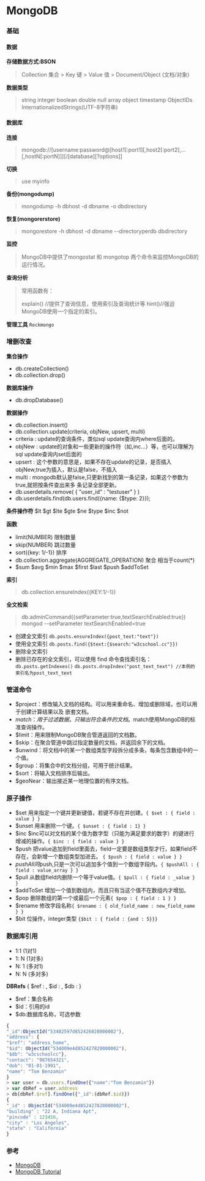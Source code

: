 MongoDB
===
### 基础
#### 数据
**存储数据方式:BSON**
> Collection 集合 > Key 键 > Value 值 > Document/Object (文档/对象)

**数据类型**
> string integer boolean double null array object timestamp ObjectIDs InternationalizedStrings(UTF-8字符串)

#### 数据库
**连接**
> mongodb://[username:password@]host1[:port1][,host2[:port2],...[,hostN[:portN]]][/[database][?options]]

**切换**
> use myinfo

**备份(mongodump)**
>mongodump -h dbhost -d dbname -o dbdirectory

**恢复(mongorerstore)**
>mongorestore -h dbhost -d dbname --directoryperdb dbdirectory

**监控**
> MongoDB中提供了mongostat 和 mongotop 两个命令来监控MongoDB的运行情况。

**查询分析**
> 常用函数有：
> 
> explain() //提供了查询信息，使用索引及查询统计等 
> hint()//强迫MongoDB使用一个指定的索引。

**管理工具** `Rockmongo`

### 增删改查
**集合操作**
- db.createCollection()
- db.collection.drop()

**数据库操作**
- db.dropDatabase()

**数据操作**
- db.collection.insert()
- db.collection.update(criteria, objNew, upsert, multi)
 - criteria : update的查询条件，类似sql update查询内where后面的。
 - objNew : update的对象和一些更新的操作符（如$,$inc...）等，也可以理解为sql update查询内set后面的 
 - upsert : 这个参数的意思是，如果不存在update的记录，是否插入objNew,true为插入，默认是false，不插入
 - multi : mongodb默认是false,只更新找到的第一条记录，如果这个参数为true,就把按条件查出来多 条记录全部更新。
- db.userdetails.remove( { "user_id" : "testuser" } )
- db.userdetails.find(db.users.find({name: {$type: 2}});

**条件操作符**
$lt $gt $lte $gte $ne $type $inc $not

**函数**
- limit(NUMBER) 限制数量
- skip(NUMBER) 跳过数量
- sort({key: 1/-1}) 排序
- db.collection.aggregate(AGGREGATE_OPERATION) 聚合 相当于count(*)
 - $sum $avg $min $max $first $last $push $addToSet

**索引**
> db.collection.ensureIndex({KEY:1/-1})

**全文检索**
> db.adminCommand({setParameter:true,textSearchEnabled:true})
> mongod --setParameter textSearchEnabled=true

- 创建全文索引
`db.posts.ensureIndex({post_text:"text"})`
- 使用全文索引
`db.posts.find({$text:{$search:"w3cschool.cc"}})`
- 删除全文索引
- 删除已存在的全文索引，可以使用 find 命令查找索引名：
`db.posts.getIndexes()`
`db.posts.dropIndex("post_text_text") //本例的索引名为post_text_text`

### 管道命令
- $project：修改输入文档的结构。可以用来重命名、增加或删除域，也可以用于创建计算结果以及 嵌套文档。 
- $match：用于过滤数据，只输出符合条件的文档。$match使用MongoDB的标准查询操作。 
- $limit：用来限制MongoDB聚合管道返回的文档数。 
- $skip：在聚合管道中跳过指定数量的文档，并返回余下的文档。 
- $unwind：将文档中的某一个数组类型字段拆分成多条，每条包含数组中的一个值。 
- $group：将集合中的文档分组，可用于统计结果。 
- $sort：将输入文档排序后输出。 
- $geoNear：输出接近某一地理位置的有序文档。

### 原子操作
- $set 用来指定一个键并更新键值，若键不存在并创建。`{ $set : { field : value } }`
- $unset 用来删除一个键。`{ $unset : { field : 1} }`
- $inc $inc可以对文档的某个值为数字型（只能为满足要求的数字）的键进行增减的操作。`{ $inc : { field : value } } `
- $push 把value追加到field里面去，field一定要是数组类型才行，如果field不存在，会新增一个数组类型加进去。 `{ $push : { field : value } } `
- $pushAll 同$push,只是一次可以追加多个值到一个数组字段内。`{ $pushAll : { field : value_array } }`
- $pull 从数组field内删除一个等于value值。`{ $pull : { field : _value } }`
- $addToSet 增加一个值到数组内，而且只有当这个值不在数组内才增加。
- $pop 删除数组的第一个或最后一个元素`{ $pop : { field : 1 } }`
- $rename 修改字段名称`{ $rename : { old_field_name : new_field_name } }`
- $bit 位操作，integer类型 `{$bit : { field : {and : 5}}}`

### 数据库引用
- 1:1 (1对1) 
- 1: N (1对多) 
- N: 1 (多对1) 
- N: N (多对多)

**DBRefs**
{ $ref : , $id : , $db : }
- $ref：集合名称 
- $id：引用的id
- $db:数据库名称，可选参数
```javascript
{ 
"_id":ObjectId("53402597d852426020000002"),
"address": {
"$ref": "address_home",
"$id": ObjectId("534009e4d852427820000002"),
"$db": "w3cschoolcc"},
"contact": "987654321",
"dob": "01-01-1991",
"name": "Tom Benzamin"
}
> var user = db.users.findOne({"name":"Tom Benzamin"})
> var dbRef = user.address
> db[dbRef.$ref].findOne({"_id":(dbRef.$id)})
{
"_id" : ObjectId("534009e4d852427820000002"),
"building" : "22 A, Indiana Apt",
"pincode" : 123456,
"city" : "Los Angeles",
"state" : "California"
}
```

### 参考
- [MongoDB](http://note.youdao.com/share/?id=e68010fc4fe8f231c90de4b38e91ea5c&type=note)
- [MongoDB Tutorial](http://www.tutorialspoint.com/mongodb/)